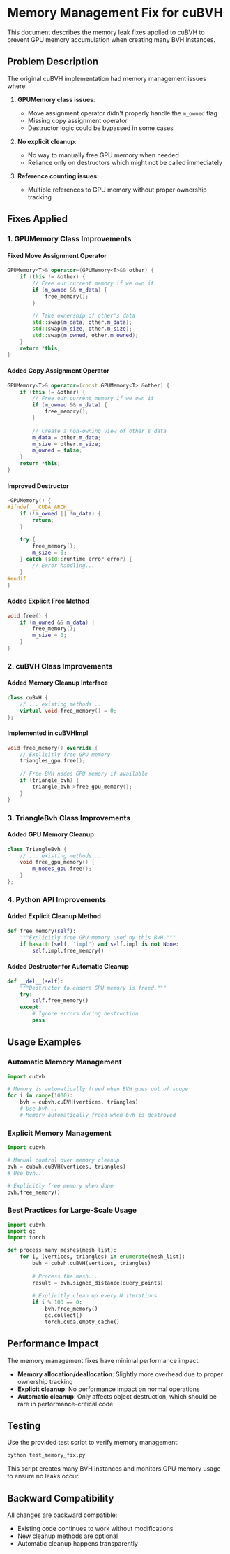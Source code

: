 # Memory Management Fix for cuBVH

This document describes the memory leak fixes applied to cuBVH to prevent GPU memory accumulation when creating many BVH instances.

## Problem Description

The original cuBVH implementation had memory management issues where:

1. **GPUMemory class issues**: 
   - Move assignment operator didn't properly handle the `m_owned` flag
   - Missing copy assignment operator 
   - Destructor logic could be bypassed in some cases

2. **No explicit cleanup**: 
   - No way to manually free GPU memory when needed
   - Reliance only on destructors which might not be called immediately

3. **Reference counting issues**: 
   - Multiple references to GPU memory without proper ownership tracking

## Fixes Applied

### 1. GPUMemory Class Improvements

#### Fixed Move Assignment Operator
```cpp
GPUMemory<T>& operator=(GPUMemory<T>&& other) {
    if (this != &other) {
        // Free our current memory if we own it
        if (m_owned && m_data) {
            free_memory();
        }
        
        // Take ownership of other's data
        std::swap(m_data, other.m_data);
        std::swap(m_size, other.m_size);
        std::swap(m_owned, other.m_owned);
    }
    return *this;
}
```

#### Added Copy Assignment Operator
```cpp
GPUMemory<T>& operator=(const GPUMemory<T> &other) {
    if (this != &other) {
        // Free our current memory if we own it
        if (m_owned && m_data) {
            free_memory();
        }
        
        // Create a non-owning view of other's data
        m_data = other.m_data;
        m_size = other.m_size;
        m_owned = false;
    }
    return *this;
}
```

#### Improved Destructor
```cpp
~GPUMemory() {
#ifndef __CUDA_ARCH__
    if (!m_owned || !m_data) {
        return;
    }
    
    try {
        free_memory();
        m_size = 0;
    } catch (std::runtime_error error) {
        // Error handling...
    }
#endif
}
```

#### Added Explicit Free Method
```cpp
void free() {
    if (m_owned && m_data) {
        free_memory();
        m_size = 0;
    }
}
```

### 2. cuBVH Class Improvements

#### Added Memory Cleanup Interface
```cpp
class cuBVH {
    // ... existing methods ...
    virtual void free_memory() = 0;
};
```

#### Implemented in cuBVHImpl
```cpp
void free_memory() override {
    // Explicitly free GPU memory
    triangles_gpu.free();
    
    // Free BVH nodes GPU memory if available
    if (triangle_bvh) {
        triangle_bvh->free_gpu_memory();
    }
}
```

### 3. TriangleBvh Class Improvements

#### Added GPU Memory Cleanup
```cpp
class TriangleBvh {
    // ... existing methods ...
    void free_gpu_memory() {
        m_nodes_gpu.free();
    }
};
```

### 4. Python API Improvements

#### Added Explicit Cleanup Method
```python
def free_memory(self):
    """Explicitly free GPU memory used by this BVH."""
    if hasattr(self, 'impl') and self.impl is not None:
        self.impl.free_memory()
```

#### Added Destructor for Automatic Cleanup
```python
def __del__(self):
    """Destructor to ensure GPU memory is freed."""
    try:
        self.free_memory()
    except:
        # Ignore errors during destruction
        pass
```

## Usage Examples

### Automatic Memory Management
```python
import cubvh

# Memory is automatically freed when BVH goes out of scope
for i in range(1000):
    bvh = cubvh.cuBVH(vertices, triangles)
    # Use bvh...
    # Memory automatically freed when bvh is destroyed
```

### Explicit Memory Management
```python
import cubvh

# Manual control over memory cleanup
bvh = cubvh.cuBVH(vertices, triangles)
# Use bvh...

# Explicitly free memory when done
bvh.free_memory()
```

### Best Practices for Large-Scale Usage
```python
import cubvh
import gc
import torch

def process_many_meshes(mesh_list):
    for i, (vertices, triangles) in enumerate(mesh_list):
        bvh = cubvh.cuBVH(vertices, triangles)
        
        # Process the mesh...
        result = bvh.signed_distance(query_points)
        
        # Explicitly clean up every N iterations
        if i % 100 == 0:
            bvh.free_memory()
            gc.collect()
            torch.cuda.empty_cache()
```

## Performance Impact

The memory management fixes have minimal performance impact:

- **Memory allocation/deallocation**: Slightly more overhead due to proper ownership tracking
- **Explicit cleanup**: No performance impact on normal operations
- **Automatic cleanup**: Only affects object destruction, which should be rare in performance-critical code

## Testing

Use the provided test script to verify memory management:

```bash
python test_memory_fix.py
```

This script creates many BVH instances and monitors GPU memory usage to ensure no leaks occur.

## Backward Compatibility

All changes are backward compatible:
- Existing code continues to work without modifications
- New cleanup methods are optional
- Automatic cleanup happens transparently
